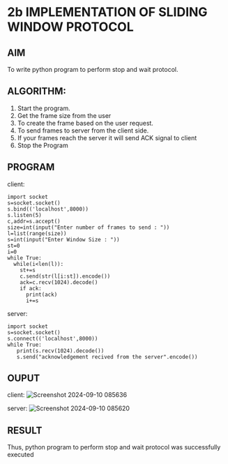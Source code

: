 # 2b IMPLEMENTATION OF SLIDING WINDOW PROTOCOL
## AIM
 To write python program to perform stop and wait protocol.
## ALGORITHM:
1. Start the program.
2. Get the frame size from the user
3. To create the frame based on the user request.
4. To send frames to server from the client side.
5. If your frames reach the server it will send ACK signal to client
6. Stop the Program
## PROGRAM
client:
```
import socket
s=socket.socket()
s.bind(('localhost',8000))
s.listen(5)
c,addr=s.accept()
size=int(input("Enter number of frames to send : "))
l=list(range(size))
s=int(input("Enter Window Size : "))
st=0
i=0
while True:
  while(i<len(l)):
    st+=s
    c.send(str(l[i:st]).encode())
    ack=c.recv(1024).decode()
    if ack:
      print(ack)
      i+=s
```
server:
```
import socket
s=socket.socket()
s.connect(('localhost',8000))
while True: 
   print(s.recv(1024).decode())
   s.send("acknowledgement recived from the server".encode())
```
## OUPUT
client:
![Screenshot 2024-09-10 085636](https://github.com/user-attachments/assets/3e2b91a0-e182-493f-be91-f2945ce5e14e)

server:
![Screenshot 2024-09-10 085620](https://github.com/user-attachments/assets/44d85cf0-e139-4a31-82b7-5beb32c22d51)


## RESULT
Thus, python program to perform stop and wait protocol was successfully executed
